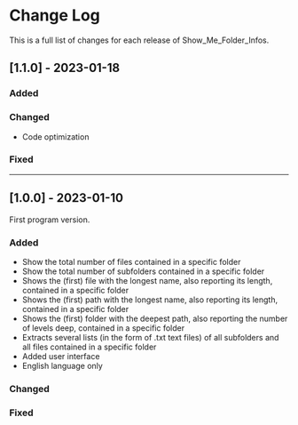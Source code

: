 # Change Log
This is a full list of changes for each release of Show_Me_Folder_Infos.
 
## [1.1.0] - 2023-01-18
 
### Added
 
### Changed
 - Code optimization
 
### Fixed
 
----------------------------------------------------------------------------------------
## [1.0.0] - 2023-01-10
  
First program version.
 
### Added
 - Show the total number of files contained in a specific folder
 - Show the total number of subfolders contained in a specific folder
 - Shows the (first) file with the longest name, also reporting its length, contained in a specific folder
 - Shows the (first) path with the longest name, also reporting its length, contained in a specific folder
 - Shows the (first) folder with the deepest path, also reporting the number of levels deep, contained in a specific folder
 - Extracts several lists (in the form of .txt text files) of all subfolders and all files contained in a specific folder
 - Added user interface
 - English language only
 
### Changed
 
### Fixed
 